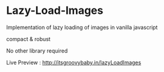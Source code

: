 # Lazy-Load-Images

Implementation of lazy loading of images in vanilla javascript

compact & robust

No other library required

Live Preview : http://itsgroovybaby.in/lazyLoadImages

